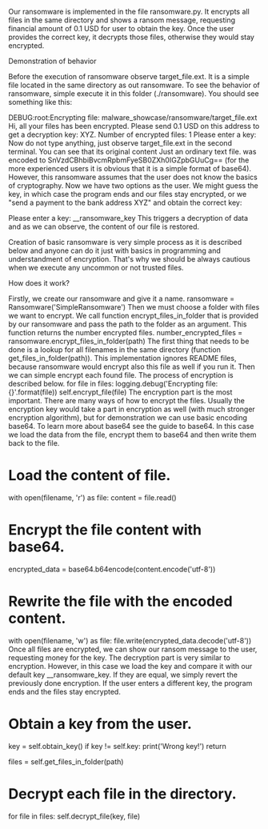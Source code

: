 Our ransomware is implemented in the file ransomware.py. It encrypts all files in the same directory and shows a ransom message, requesting financial amount of 0.1 USD for user to obtain the key. Once the user provides the correct key, it decrypts those files, otherwise they would stay encrypted.

Demonstration of behavior

Before the execution of ransomware observe target_file.ext. It is a simple file located in the same directory as out ransomware. To see the behavior of ransomware, simple execute it in this folder (./ransomware). You should see something like this:

DEBUG:root:Encrypting file: malware_showcase/ransomware/target_file.ext
Hi, all your files has been encrypted. Please send 0.1 USD on this address
to get a decryption key: XYZ.
Number of encrypted files: 1
Please enter a key:
Now do not type anything, just observe target_file.ext in the second terminal. You can see that its original content Just an ordinary text file. was encoded to SnVzdCBhbiBvcmRpbmFyeSB0ZXh0IGZpbGUuCg== (for the more experienced users it is obvious that it is a simple format of base64). However, this ransomware assumes that the user does not know the basics of cryptography. Now we have two options as the user. We might guess the key, in which case the program ends and our files stay encrypted, or we "send a payment to the bank address XYZ" and obtain the correct key:

Please enter a key: __ransomware_key
This triggers a decryption of data and as we can observe, the content of our file is restored.

Creation of basic ransomware is very simple process as it is described below and anyone can do it just with basics in programming and understandment of encryption. That's why we should be always cautious when we execute any uncommon or not trusted files.

How does it work?

Firstly, we create our ransomware and give it a name.
ransomware = Ransomware('SimpleRansomware')
Then we must choose a folder with files we want to encrypt. We call function encrypt_files_in_folder that is provided by our ransomware and pass the path to the folder as an argument. This function returns the number encrypted files.
number_encrypted_files = ransomware.encrypt_files_in_folder(path)
The first thing that needs to be done is a lookup for all filenames in the same directory (function get_files_in_folder(path)). This implementation ignores README files, because ransomware would encrypt also this file as well if you run it.
Then we can simple encrypt each found file. The process of encryption is described below.
for file in files:
   logging.debug('Encrypting file: {}'.format(file))
   self.encrypt_file(file)
The encryption part is the most important. There are many ways of how to encrypt the files. Usually the encryption key would take a part in encryption as well (with much stronger encryption algorithm), but for demonstration we can use basic encoding base64. To learn more about base64 see the guide to base64. In this case we load the data from the file, encrypt them to base64 and then write them back to the file.
# Load the content of file.
with open(filename, 'r') as file:
   content = file.read()
# Encrypt the file content with base64.
encrypted_data = base64.b64encode(content.encode('utf-8'))
# Rewrite the file with the encoded content.
with open(filename, 'w') as file:
   file.write(encrypted_data.decode('utf-8'))
Once all files are encrypted, we can show our ransom message to the user, requesting money for the key.
The decryption part is very similar to encryption. However, in this case we load the key and compare it with our default key __ransomware_key. If they are equal, we simply revert the previously done encryption. If the user enters a different key, the program ends and the files stay encrypted.
# Obtain a key from the user.
key = self.obtain_key()
if key != self.key:
   print('Wrong key!')
   return

files = self.get_files_in_folder(path)

# Decrypt each file in the directory.
for file in files:
    self.decrypt_file(key, file)
